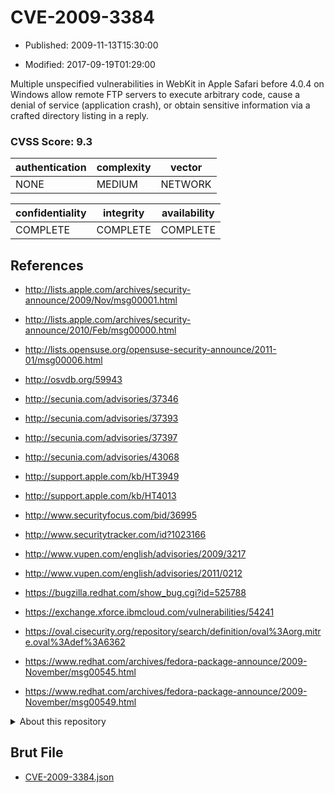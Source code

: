 # CVE-2009-3384

- Published: 2009-11-13T15:30:00

- Modified: 2017-09-19T01:29:00

Multiple unspecified vulnerabilities in WebKit in Apple Safari before 4.0.4 on Windows allow remote FTP servers to execute arbitrary code, cause a denial of service (application crash), or obtain sensitive information via a crafted directory listing in a reply.

### CVSS Score: **9.3**

| authentication | complexity | vector |
| --- | --- | --- |
| NONE | MEDIUM | NETWORK |

| confidentiality | integrity | availability |
| --- | --- | --- |
| COMPLETE | COMPLETE | COMPLETE |

## References

* http://lists.apple.com/archives/security-announce/2009/Nov/msg00001.html

* http://lists.apple.com/archives/security-announce/2010/Feb/msg00000.html

* http://lists.opensuse.org/opensuse-security-announce/2011-01/msg00006.html

* http://osvdb.org/59943

* http://secunia.com/advisories/37346

* http://secunia.com/advisories/37393

* http://secunia.com/advisories/37397

* http://secunia.com/advisories/43068

* http://support.apple.com/kb/HT3949

* http://support.apple.com/kb/HT4013

* http://www.securityfocus.com/bid/36995

* http://www.securitytracker.com/id?1023166

* http://www.vupen.com/english/advisories/2009/3217

* http://www.vupen.com/english/advisories/2011/0212

* https://bugzilla.redhat.com/show_bug.cgi?id=525788

* https://exchange.xforce.ibmcloud.com/vulnerabilities/54241

* https://oval.cisecurity.org/repository/search/definition/oval%3Aorg.mitre.oval%3Adef%3A6362

* https://www.redhat.com/archives/fedora-package-announce/2009-November/msg00545.html

* https://www.redhat.com/archives/fedora-package-announce/2009-November/msg00549.html

<details>
<summary>About this repository</summary> 

  This repository is part of the project [Live Hack CVE](https://github.com/Live-Hack-CVE). Main website can be found [www.live-hack.org](https://www.live-hack.org) 
  
  Made by [Sn0wAlice](https://github.com/Sn0wAlice) for the people that care about security and need to have a feed of the latest CVEs. Hope you enjoy it, don't forget to star the repo and follow me on [Twitter](https://twitter.com/Sn0wAlice) and [Github](https://github.com/Sn0wAlice). And that is my [personnal website](https://www.alice-snow.me/)

  - [Home Page](https://github.com/Live-Hack-CVE)
  - [Framework](https://github.com/Live-Hack-CVE/cve-framework)
  - [CVE database](https://github.com/Live-Hack-CVE/full_database)
  - [Changelog](https://github.com/Live-Hack-CVE/Changelog)
</details>

## Brut File

* [CVE-2009-3384.json](https://raw.githubusercontent.com/Live-Hack-CVE/full_database/main/cves/2009/CVE-2009-3384.json)

